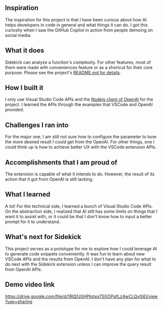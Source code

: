 ## Inspiration
The inspiration for this project is that I have been curious about how AI helps developers in code in general and what things it can do. I got this curiosity when I saw the GitHub Copilot in action from people demoing on social media.

## What it does
Sidekick can analyze a function's complexity. For other features, most of them were made with conveniences feature or as a shortcut for their core purpose. Please see the project's [README.md for details](https://github.com/lanly-dev/vscode-sidekick/blob/master/README.md).

## How I built it
I only use Visual Studio Code APIs and the [Nodejs client of OpenAI](https://www.npmjs.com/package/openai) for the project. I learned the APIs through the examples that VSCode and OpenAI provided.

## Challenges I ran into
For the major one, I am still not sure how to configure the parameter to tune the more desired result I could get from the OpenAI. For other things, one I could think up is how to achieve better UX with the VSCode extension APIs.

## Accomplishments that I am proud of
The extension is capable of what it intends to do. However, the result of its action that it got from OpenAI is still lacking.

## What I learned
A lot! For the technical side, I learned a bunch of Visual Studio Code APIs. On the abstraction side, I realized that AI still has some limits on things that I want it to assist with, or it could be that I don't know how to input a better prompt for it to understand.

## What's next for Sidekick
This project serves as a prototype for me to explore how I could leverage AI to generate code snippets conveniently. It was fun to learn about new VSCode APIs and the results from OpenAI. I don't have any plan for what to do next with the Sidekick extension unless I can improve the query result from OpenAI APIs.

## Demo video link
https://drive.google.com/file/d/1RlQfJGHPIptxg7SGOPqfLz4wCLQv0iEl/view?usp=sharing

